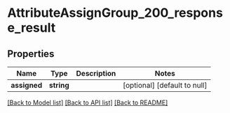 # AttributeAssignGroup_200_response_result

## Properties
Name | Type | Description | Notes
------------ | ------------- | ------------- | -------------
**assigned** | **string** |  | [optional] [default to null]

[[Back to Model list]](../README.md#documentation-for-models) [[Back to API list]](../README.md#documentation-for-api-endpoints) [[Back to README]](../README.md)


